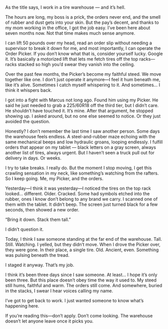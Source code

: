 As the title says, I work in a tire warehouse — and it’s hell.

The hours are long, my boss is a prick, the orders never end, and the smell of rubber and dust gets into your skin. But the pay’s decent, and thanks to my mom working in the office, I got the job easy. I’ve been here about seven months now. Not that time makes much sense anymore.

I can lift 50 pounds over my head, read an order slip without needing a supervisor to break it down for me, and most importantly, I can operate the Order Picker. If you don’t know what that is, consider yourself lucky. Google it. It’s basically a motorized lift that lets me fetch tires off the top racks—racks stacked so high you’d swear they vanish into the ceiling.

Over the past few months, the Picker’s become my faithful steed. We move together like one. I don’t just operate it anymore—I feel it hum beneath me, like it’s alive. Sometimes I catch myself whispering to it. And sometimes… I think it whispers back.

I got into a fight with Marcus not long ago. Found him using my Picker. He said he just needed to grab a 225/60R18 off the third tier, but I didn’t care. He shouldn’t have touched it. It’s mine. After that argument, he stopped showing up. I asked around, but no one else seemed to notice. Or they just avoided the question.

Honestly? I don’t remember the last time I saw another person. Some days the warehouse feels endless. A steel-and-rubber maze echoing with the same mechanical beeps and low hydraulic groans, looping endlessly. I fulfill orders that appear on my tablet — black letters on a gray screen, always another list of tires, always urgent. But I haven’t seen a truck pull out for delivery in days. Or weeks.

I try to take breaks. I really do. But the moment I stop moving, I get this crawling sensation in my neck, like something’s watching from the rafters. So I keep going. Me, my Picker, and the orders.

Yesterday—I think it was yesterday—I noticed the tires on the top rack looked… different. Older. Cracked. Some had symbols etched into the rubber, ones I know don’t belong to any brand we carry. I scanned one of them with the tablet. It didn’t beep. The screen just turned black for a few seconds, then showed a new order.

“Bring it down. Stack them tall.”

I didn’t question it.

Today, I think I saw someone standing at the far end of the warehouse. Tall. Still. Watching. I yelled, but they didn’t move. When I drove the Picker over, they were gone. In their place, a single tire. Old. Ancient, even. Something was pulsing beneath the tread.

I staged it anyway. That’s my job.

I think it’s been three days since I saw someone. At least… I hope it’s only been three. But this place doesn’t obey time the way it used to. My steed still hums, faithful and warm. The orders still come. And somewhere, buried in the stacks, I swear I hear voices calling my name.

I’ve got to get back to work. I just wanted someone to know what’s happening here.

If you’re reading this—don’t apply. Don’t come looking. The warehouse doesn’t let anyone leave once it picks you.